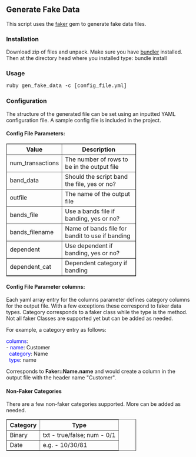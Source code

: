 <html>
  <h2>Generate Fake Data</h2>
  <p>This script uses the <a href="https://github.com/stympy/faker">faker</a> gem
     to generate fake data files.
  </p>
  <h3>Installation</h3>
  <p>
      Download zip of files and unpack. Make sure you have
      <a href="https://github.com/bundler/bundler">bundler</a> installed. Then
      at the directory head where you installed type: bundle install
  </p>
  <h3>Usage</h3>
  <p style="font-size:14px"><font face="Courier New">ruby gen_fake_data -c [config_file.yml]</font></p>
  <h3>Configuration</h3>
  <p>
    The structure of the generated file can be set using an inputted YAML
    configuration file. A sample config file is included in the project.
  </p>
  <h4>Config File Parameters:</h4>
  <table border="1" style="width:70%">
    <tr>
      <th>Value</th>
      <th>Description</th>
    </tr>
    <tr>
      <td>num_transactions</td>
      <td>The number of rows to be in the output file</td>
    </tr>
    <tr>
      <td>band_data</td>
      <td>Should the script band the file, yes or no?</td>
    </tr>
    <tr>
      <td>outfile</td>
      <td>The name of the output file</td>
    </tr>
    <tr>
      <td>bands_file</td>
      <td>Use a bands file if banding, yes or no?</td>
    </tr>
    <tr>
      <td>bands_filename</td>
      <td>Name of bands file for bandit to use if banding</td>
    </tr>
    <tr>
      <td>dependent</td>
      <td>Use dependent if banding, yes or no?</td>
    </tr>
    <tr>
      <td>dependent_cat</td>
      <td>Dependent category if banding</td>
    </tr>
  </table>
  <h4>Config File Parameter columns:</h4>
  <p>
     Each yaml array entry for the columns parameter defines category columns for
     the output file. With a few exceptions these correspond to faker data types.
     Category corresponds to a faker class while the type is the method. Not all
     faker Classes are supported yet but can be added as needed.
  </p>
  <p>
    For example, a category entry as follows:
  </p>
  <p>
    <font color="blue">columns</font>:<br>
    - <font color="blue">name</font>: Customer<br>
    &nbsp;&nbsp;<font color="blue">category</font>: Name<br>
    &nbsp;&nbsp;<font color="blue">type</font>: name<br>
  </p>
  <p>
    Corresponds to <b>Faker::Name.name</b> and would create a column in the output file
    with the header name "Customer".
  </p>
  <h4>Non-Faker Categories</h4>
  <p>There are a few non-faker categories supported. More can be added as needed.</p>
  <table border="1" style="width:70%">
    <tr>
      <th>Category</th>
      <th>Type</th>
    </tr>
    <tr>
      <td>Binary</td>
      <td>txt - true/false; num - 0/1</td>
    </tr>
    <tr>
      <td>Date</td>
      <td>e.g. - 10/30/81</td>
    </tr>
  </table>
</html>

